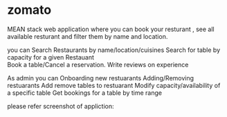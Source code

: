 # zomato
MEAN stack web application where you can book your resturant , see all available resturant and filter them by name and location.

you can Search Restaurants by name/location/cuisines
Search for table by capacity for a given Restauant  
Book a table/Cancel a reservation.
Write reviews on experience

As admin you can Onboarding new restuarants 
Adding/Removing restuarants
Add remove tables to restuarant
Modify capacity/availability of a specific table
Get bookings for a table by time range

please refer screenshot of appliction:



